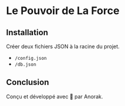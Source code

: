 # Le Pouvoir de La Force

## Installation

Créer deux fichiers JSON à la racine du projet.

- `/config.json`
- `/db.json`

## Conclusion

Conçu et développé avec 💚 par Anorak.
